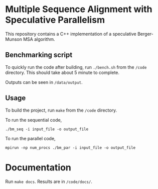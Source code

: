 # Multiple Sequence Alignment with Speculative Parallelism
This repository contains a C++ implementation of a speculative Berger-Munson MSA algorithm.


## Benchmarking script
To quickly run the code after building, run `./bench.sh` from the `/code` directory. This should take about 5 minute to complete.


Outputs can be seen in `/data/output`.


## Usage
To build the project, run `make` from the `/code` directory.


To run the sequential code,
```
./bm_seq -i input_file -o output_file
```


To run the parallel code,
```
mpirun -np num_procs ./bm_par -i input_file -o output_file
```


# Documentation
Run `make docs`. Results are in `/code/docs/`.
